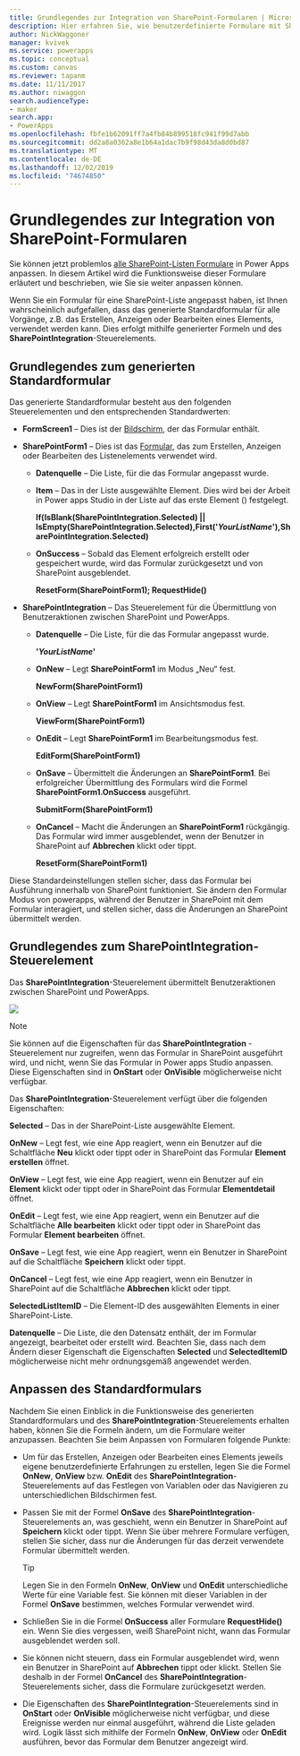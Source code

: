 ```yaml
---
title: Grundlegendes zur Integration von SharePoint-Formularen | Microsoft-Dokumentation
description: Hier erfahren Sie, wie benutzerdefinierte Formulare mit SharePoint verwendet werden.
author: NickWaggoner
manager: kvivek
ms.service: powerapps
ms.topic: conceptual
ms.custom: canvas
ms.reviewer: tapanm
ms.date: 11/11/2017
ms.author: niwaggon
search.audienceType:
- maker
search.app:
- PowerApps
ms.openlocfilehash: fbfe1b62091ff7a4fb84b899518fc941f99d7abb
ms.sourcegitcommit: dd2a8a0362a8e1b64a1dac7b9f98d43da8d0bd87
ms.translationtype: MT
ms.contentlocale: de-DE
ms.lasthandoff: 12/02/2019
ms.locfileid: "74674850"
---
```

# <a name="understand-sharepoint-forms-integration"></a>Grundlegendes zur Integration von SharePoint-Formularen
Sie können jetzt problemlos [alle SharePoint-Listen Formulare](customize-list-form.md) in Power Apps anpassen. In diesem Artikel wird die Funktionsweise dieser Formulare erläutert und beschrieben, wie Sie sie weiter anpassen können.

Wenn Sie ein Formular für eine SharePoint-Liste angepasst haben, ist Ihnen wahrscheinlich aufgefallen, dass das generierte Standardformular für alle Vorgänge, z.B. das Erstellen, Anzeigen oder Bearbeiten eines Elements, verwendet werden kann. Dies erfolgt mithilfe generierter Formeln und des **SharePointIntegration**-Steuerelements.

## <a name="understand-the-default-generated-form"></a>Grundlegendes zum generierten Standardformular

Das generierte Standardformular besteht aus den folgenden Steuerelementen und den entsprechenden Standardwerten:

* **FormScreen1** – Dies ist der [Bildschirm](controls/control-screen.md), der das Formular enthält.

* **SharePointForm1** – Dies ist das [Formular](working-with-forms.md), das zum Erstellen, Anzeigen oder Bearbeiten des Listenelements verwendet wird.

    * **Datenquelle** – Die Liste, für die das Formular angepasst wurde.

    * **Item** – Das in der Liste ausgewählte Element. Dies wird bei der Arbeit in Power apps Studio in der Liste auf das erste Element () festgelegt.

        **If(IsBlank(SharePointIntegration.Selected) || IsEmpty(SharePointIntegration.Selected),First('*YourListName*'),SharePointIntegration.Selected)**

    * **OnSuccess** – Sobald das Element erfolgreich erstellt oder gespeichert wurde, wird das Formular zurückgesetzt und von SharePoint ausgeblendet.

        **ResetForm(SharePointForm1); RequestHide()**

* **SharePointIntegration** – Das Steuerelement für die Übermittlung von Benutzeraktionen zwischen SharePoint und PowerApps.

    * **Datenquelle** – Die Liste, für die das Formular angepasst wurde.

        **'*YourListName*'**

    * **OnNew** – Legt **SharePointForm1** im Modus „Neu“ fest.

        **NewForm(SharePointForm1)**

    * **OnView** – Legt **SharePointForm1** im Ansichtsmodus fest.

        **ViewForm(SharePointForm1)**

    * **OnEdit** – Legt **SharePointForm1** im Bearbeitungsmodus fest.

        **EditForm(SharePointForm1)**

    * **OnSave** – Übermittelt die Änderungen an **SharePointForm1**. Bei erfolgreicher Übermittlung des Formulars wird die Formel **SharePointForm1.OnSuccess** ausgeführt.

        **SubmitForm(SharePointForm1)**

    * **OnCancel** – Macht die Änderungen an **SharePointForm1** rückgängig. Das Formular wird immer ausgeblendet, wenn der Benutzer in SharePoint auf **Abbrechen** klickt oder tippt.

        **ResetForm(SharePointForm1)**

Diese Standardeinstellungen stellen sicher, dass das Formular bei Ausführung innerhalb von SharePoint funktioniert. Sie ändern den Formular Modus von powerapps, während der Benutzer in SharePoint mit dem Formular interagiert, und stellen sicher, dass die Änderungen an SharePoint übermittelt werden.

## <a name="understand-the-sharepointintegration-control"></a>Grundlegendes zum SharePointIntegration-Steuerelement
Das **SharePointIntegration**-Steuerelement übermittelt Benutzeraktionen zwischen SharePoint und PowerApps.

![](./media/sharepoint-form-integration/sharepointintegration-object.png)

>[!NOTE]
>Sie können auf die Eigenschaften für das **SharePointIntegration** -Steuerelement nur zugreifen, wenn das Formular in SharePoint ausgeführt wird, und nicht, wenn Sie das Formular in Power apps Studio anpassen. Diese Eigenschaften sind in **OnStart** oder **OnVisible** möglicherweise nicht verfügbar. 

Das **SharePointIntegration**-Steuerelement verfügt über die folgenden Eigenschaften:

**Selected** – Das in der SharePoint-Liste ausgewählte Element.

**OnNew** – Legt fest, wie eine App reagiert, wenn ein Benutzer auf die Schaltfläche **Neu** klickt oder tippt oder in SharePoint das Formular **Element erstellen** öffnet.

**OnView** – Legt fest, wie eine App reagiert, wenn ein Benutzer auf ein **Element** klickt oder tippt oder in SharePoint das Formular **Elementdetail** öffnet.

**OnEdit** – Legt fest, wie eine App reagiert, wenn ein Benutzer auf die Schaltfläche **Alle bearbeiten** klickt oder tippt oder in SharePoint das Formular **Element bearbeiten** öffnet.

**OnSave** – Legt fest, wie eine App reagiert, wenn ein Benutzer in SharePoint auf die Schaltfläche **Speichern** klickt oder tippt.

**OnCancel** – Legt fest, wie eine App reagiert, wenn ein Benutzer in SharePoint auf die Schaltfläche **Abbrechen** klickt oder tippt.

**SelectedListItemID** – Die Element-ID des ausgewählten Elements in einer SharePoint-Liste.

**Datenquelle** – Die Liste, die den Datensatz enthält, der im Formular angezeigt, bearbeitet oder erstellt wird. Beachten Sie, dass nach dem Ändern dieser Eigenschaft die Eigenschaften **Selected** und **SelectedItemID** möglicherweise nicht mehr ordnungsgemäß angewendet werden.

## <a name="customize-the-default-form"></a>Anpassen des Standardformulars
Nachdem Sie einen Einblick in die Funktionsweise des generierten Standardformulars und des **SharePointIntegration**-Steuerelements erhalten haben, können Sie die Formeln ändern, um die Formulare weiter anzupassen. Beachten Sie beim Anpassen von Formularen folgende Punkte:

* Um für das Erstellen, Anzeigen oder Bearbeiten eines Elements jeweils eigene benutzerdefinierte Erfahrungen zu erstellen, legen Sie die Formel **OnNew**, **OnView** bzw. **OnEdit** des **SharePointIntegration**-Steuerelements auf das Festlegen von Variablen oder das Navigieren zu unterschiedlichen Bildschirmen fest.

* Passen Sie mit der Formel **OnSave** des **SharePointIntegration**-Steuerelements an, was geschieht, wenn ein Benutzer in SharePoint auf **Speichern** klickt oder tippt. Wenn Sie über mehrere Formulare verfügen, stellen Sie sicher, dass nur die Änderungen für das derzeit verwendete Formular übermittelt werden.

  > [!TIP]
  >    Legen Sie in den Formeln **OnNew**, **OnView** und **OnEdit** unterschiedliche Werte für eine Variable fest. Sie können mit dieser Variablen in der Formel **OnSave** bestimmen, welches Formular verwendet wird.

* Schließen Sie in die Formel **OnSuccess** aller Formulare **RequestHide()** ein. Wenn Sie dies vergessen, weiß SharePoint nicht, wann das Formular ausgeblendet werden soll.

* Sie können nicht steuern, dass ein Formular ausgeblendet wird, wenn ein Benutzer in SharePoint auf **Abbrechen** tippt oder klickt. Stellen Sie deshalb in der Formel **OnCancel** des **SharePointIntegration**-Steuerelements sicher, dass die Formulare zurückgesetzt werden.

* Die Eigenschaften des **SharePointIntegration**-Steuerelements sind in **OnStart** oder **OnVisible** möglicherweise nicht verfügbar, und diese Ereignisse werden nur einmal ausgeführt, während die Liste geladen wird. Logik lässt sich mithilfe der Formeln **OnNew**, **OnView** oder **OnEdit** ausführen, bevor das Formular dem Benutzer angezeigt wird. 
